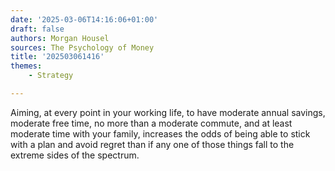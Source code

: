 ```yaml
---
date: '2025-03-06T14:16:06+01:00'
draft: false
authors: Morgan Housel
sources: The Psychology of Money
title: '202503061416'
themes:
    - Strategy

---
```


Aiming, at every point in your working life, to have moderate annual savings, moderate free time, no more than a
moderate commute, and at least moderate time with your family, increases the odds of being able to stick with a plan and
avoid regret than if any one of those things fall to the extreme sides of the spectrum.
